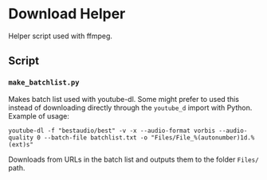 # Download Helper

Helper script used with ffmpeg.

## Script

### `make_batchlist.py`

Makes batch list used with youtube-dl. Some might prefer to used this instead of downloading directly through the `youtube_d` import with Python.
Example of usage:

`youtube-dl -f "bestaudio/best" -v -x --audio-format vorbis --audio-quality 0 --batch-file batchlist.txt -o "Files/File_%(autonumber)1d.%(ext)s"`

Downloads from URLs in the batch list and outputs them to the folder `Files/` path.
